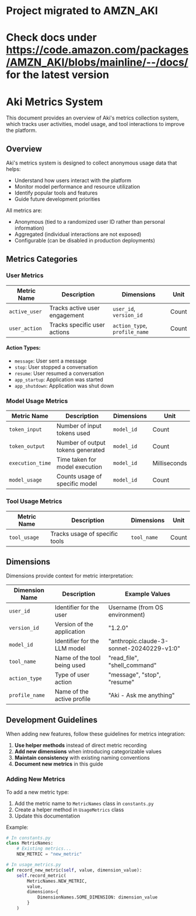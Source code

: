 # Project migrated to AMZN_AKI
# Check docs under https://code.amazon.com/packages/AMZN_AKI/blobs/mainline/--/docs/ for the latest version

# Aki Metrics System

This document provides an overview of Aki's metrics collection system, which tracks user activities, model usage, and tool interactions to improve the platform.

## Overview

Aki's metrics system is designed to collect anonymous usage data that helps:

- Understand how users interact with the platform
- Monitor model performance and resource utilization
- Identify popular tools and features
- Guide future development priorities

All metrics are:
- Anonymous (tied to a randomized user ID rather than personal information)
- Aggregated (individual interactions are not exposed)
- Configurable (can be disabled in production deployments)

## Metrics Categories

### User Metrics

| Metric Name | Description | Dimensions | Unit |
|-------------|-------------|------------|------|
| `active_user` | Tracks active user engagement | `user_id`, `version_id` | Count |
| `user_action` | Tracks specific user actions | `action_type`, `profile_name` | Count |

#### Action Types:
- `message`: User sent a message
- `stop`: User stopped a conversation
- `resume`: User resumed a conversation
- `app_startup`: Application was started
- `app_shutdown`: Application was shut down

### Model Usage Metrics

| Metric Name | Description | Dimensions | Unit |
|-------------|-------------|------------|------|
| `token_input` | Number of input tokens used | `model_id` | Count |
| `token_output` | Number of output tokens generated | `model_id` | Count |
| `execution_time` | Time taken for model execution | `model_id` | Milliseconds |
| `model_usage` | Counts usage of specific model | `model_id` | Count |

### Tool Usage Metrics

| Metric Name | Description | Dimensions | Unit |
|-------------|-------------|------------|------|
| `tool_usage` | Tracks usage of specific tools | `tool_name` | Count |

## Dimensions

Dimensions provide context for metric interpretation:

| Dimension Name | Description | Example Values |
|----------------|-------------|---------------|
| `user_id` | Identifier for the user | Username (from OS environment) |
| `version_id` | Version of the application | "1.2.0" |
| `model_id` | Identifier for the LLM model | "anthropic.claude-3-sonnet-20240229-v1:0" |
| `tool_name` | Name of the tool being used | "read_file", "shell_command" |
| `action_type` | Type of user action | "message", "stop", "resume" |
| `profile_name` | Name of the active profile | "Aki - Ask me anything" |

## Development Guidelines

When adding new features, follow these guidelines for metrics integration:

1. **Use helper methods** instead of direct metric recording
2. **Add new dimensions** when introducing categorizable values
3. **Maintain consistency** with existing naming conventions
4. **Document new metrics** in this guide

### Adding New Metrics

To add a new metric type:

1. Add the metric name to `MetricNames` class in `constants.py`
2. Create a helper method in `UsageMetrics` class
3. Update this documentation

Example:

```python
# In constants.py
class MetricNames:
    # Existing metrics...
    NEW_METRIC = "new_metric"

# In usage_metrics.py
def record_new_metric(self, value, dimension_value):
    self.record_metric(
        MetricNames.NEW_METRIC,
        value,
        dimensions={
            DimensionNames.SOME_DIMENSION: dimension_value
        }
    )
```


